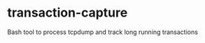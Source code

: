 transaction-capture
===================

Bash tool to process tcpdump and track long running transactions
